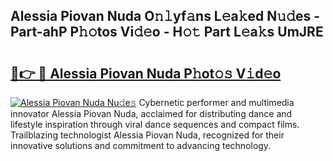 ## Alessia Piovan Nuda O𝚗𝚕yf𝚊ns L𝚎a𝚔ed N𝚞𝚍es - Part-ahP P𝚑𝚘tos Vi𝚍𝚎o - H𝚘𝚝 Part L𝚎a𝚔s UmJRE

# <h2><a href="http://kf06pz.oniu.top/?m=Alessia+Piovan+Nuda">🔗👉 🔴 Alessia Piovan Nuda P𝚑ot𝚘𝚜 V𝚒d𝚎o</a></h2>

[![Alessia Piovan Nuda Nu𝚍e𝚜](https://i.imgur.com/0qMVB7G.gif)](http://kf06pz.oniu.top/?m=Alessia+Piovan+Nuda)
Cybernetic performer and multimedia innovator Alessia Piovan Nuda, acclaimed for distributing dance and lifestyle inspiration through viral dance sequences and compact films. Trailblazing technologist Alessia Piovan Nuda, recognized for their innovative solutions and commitment to advancing technology.  
